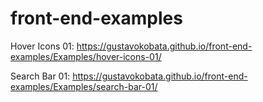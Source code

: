 # front-end-examples

Hover Icons 01:
https://gustavokobata.github.io/front-end-examples/Examples/hover-icons-01/

Search Bar 01:
https://gustavokobata.github.io/front-end-examples/Examples/search-bar-01/
